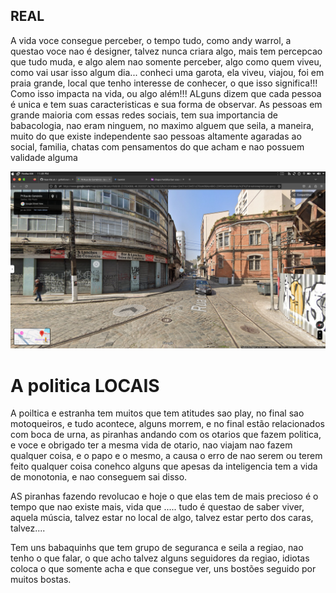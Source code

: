 ## REAL

A vida voce consegue perceber, o tempo tudo, como andy warrol, a questao voce nao é designer, talvez
nunca criara algo, mais tem percepcao que tudo muda, e algo alem nao somente perceber, algo como
quem viveu, como vai usar isso algum dia... conheci uma garota, ela viveu, viajou, foi em praia
grande, local que tenho interesse de conhecer, o que isso significa!!! Como isso impacta na vida, ou
algo além!!! ALguns dizem que cada pessoa é unica e tem suas caracteristicas e sua forma de observar.
As pessoas em grande maioria com essas redes sociais, tem sua importancia de babacologia, nao eram 
ninguem, no maximo alguem que seila, a maneira, muito do que existe independente sao pessoas altamente
agaradas ao social, familia, chatas com pensamentos do que acham e nao possuem validade alguma

![OLHA](otario.png)


# A politica LOCAIS
A poiltica e estranha tem muitos que tem atitudes sao play, no final sao motoqueiros, e tudo
acontece, alguns morrem, e no final estão relacionados com boca de urna, as piranhas andando com
os otarios que fazem politica, e voce e obrigado ter a mesma vida de otario, nao viajam nao fazem
qualquer coisa, e o papo e o mesmo, a causa o erro de nao serem ou terem feito qualquer coisa
conehco alguns que apesas da inteligencia tem a vida de monotonia, e nao conseguem sai disso.

AS piranhas fazendo revolucao e hoje o que elas tem de mais precioso é o tempo que nao existe mais,
vida que ..... tudo é questao de saber viver, aquela múscia, talvez estar no local de algo, talvez
estar perto dos caras, talvez....

Tem uns babaquinhs que tem grupo de seguranca e seila a regiao, nao tenho o que falar, o que acho
talvez alguns seguidores da regiao, idiotas coloca o que somente acha e que consegue ver, uns
bostões seguido por muitos bostas.
